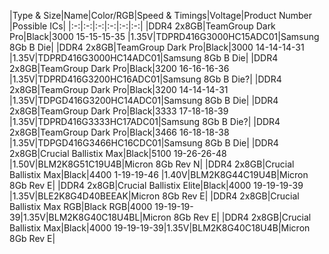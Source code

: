 
|Type & Size|Name|Color/RGB|Speed & Timings|Voltage|Product Number |Possible ICs|
|:-:|:-:|:-:|:-:|:-:|:-:|
|DDR4 2x8GB|TeamGroup Dark Pro|Black|3000 15-15-15-35 |1.35V|TDPRD416G3000HC15ADC01|Samsung 8Gb B Die|
|DDR4 2x8GB|TeamGroup Dark Pro|Black|3000 14-14-14-31 |1.35V|TDPRD416G3000HC14ADC01|Samsung 8Gb B Die|
|DDR4 2x8GB|TeamGroup Dark Pro|Black|3200 16-16-16-36 |1.35V|TDPRD416G3200HC16ADC01|Samsung 8Gb B Die?|
|DDR4 2x8GB|TeamGroup Dark Pro|Black|3200 14-14-14-31 |1.35V|TDPGD416G3200HC14ADC01|Samsung 8Gb B Die|
|DDR4 2x8GB|TeamGroup Dark Pro|Black|3333 17-18-18-39 |1.35V|TDPRD416G3333HC17ADC01|Samsung 8Gb B Die?|
|DDR4 2x8GB|TeamGroup Dark Pro|Black|3466 16-18-18-38 |1.35V|TDPGD416G3466HC16CDC01|Samsung 8Gb B Die|
|DDR4 2x8GB|Crucial Ballistix Max|Black|5100 19-26-26-48 |1.50V|BLM2K8G51C19U4B|Micron 8Gb Rev N|
|DDR4 2x8GB|Crucial Ballistix Max|Black|4400 1-19-19-46 |1.40V|BLM2K8G44C19U4B|Micron 8Gb Rev E|
|DDR4 2x8GB|Crucial Ballistix Elite|Black|4000 19-19-19-39 |1.35V|BLE2K8G4D40BEEAK|Micron 8Gb Rev E|
|DDR4 2x8GB|Crucial Ballistix Max RGB|Black RGB|4000 19-19-19-39|1.35V|BLM2K8G40C18U4BL|Micron 8Gb Rev E|
|DDR4 2x8GB|Crucial Ballistix Max|Black|4000 19-19-19-39|1.35V|BLM2K8G40C18U4B|Micron 8Gb Rev E|
